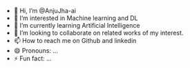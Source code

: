 - 👋 Hi, I’m @AnjuJha-ai
- 👀 I’m interested in Machine learning and DL
- 🌱 I’m currently learning Artificial Intelligence
- 💞️ I’m looking to collaborate on related works of my interest.
- 📫 How to reach me on Github and linkedin
- 😄 Pronouns: ...
- ⚡ Fun fact: ...

<!---
AnjuJha-ai/AnjuJha-ai is a ✨ special ✨ repository because its `README.md` (this file) appears on your GitHub profile.
You can click the Preview link to take a look at your changes.
--->
